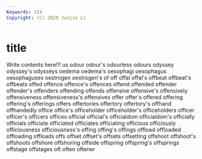 ```yaml
---
Keywords: 114
Copyright: (C) 2020 Junjie Li
---
```


# title

Write contents here!!!
us 
odour 
odour's 
odourless
odours 
odyssey 
odyssey's 
odysseys 
oedema 
oedema's 
oesophagi 
oesophagus 
oesophaguses 
oestrogen
oestrogen's 
of 
off 
offal 
offal's 
offbeat 
offbeat's 
offbeats 
offed 
offence
offence's 
offences 
offend 
offended 
offender 
offender's 
offenders 
offending 
offends 
offensive
offensive's 
offensively 
offensiveness 
offensiveness's 
offensives 
offer 
offer's 
offered 
offering 
offering's
offerings 
offers 
offertories 
offertory 
offertory's 
offhand 
offhandedly 
office 
office's 
officeholder
officeholder's 
officeholders 
officer 
officer's 
officers 
offices 
official 
official's 
officialdom 
officialdom's
officially 
officials 
officiate 
officiated 
officiates 
officiating 
officious 
officiously 
officiousness 
officiousness's
offing 
offing's 
offings 
offload 
offloaded 
offloading 
offloads 
offs 
offset 
offset's
offsets 
offsetting 
offshoot 
offshoot's 
offshoots 
offshore 
offshoring 
offside 
offspring 
offspring's
offsprings 
offstage 
offstages 
oft 
often 
oftener 
